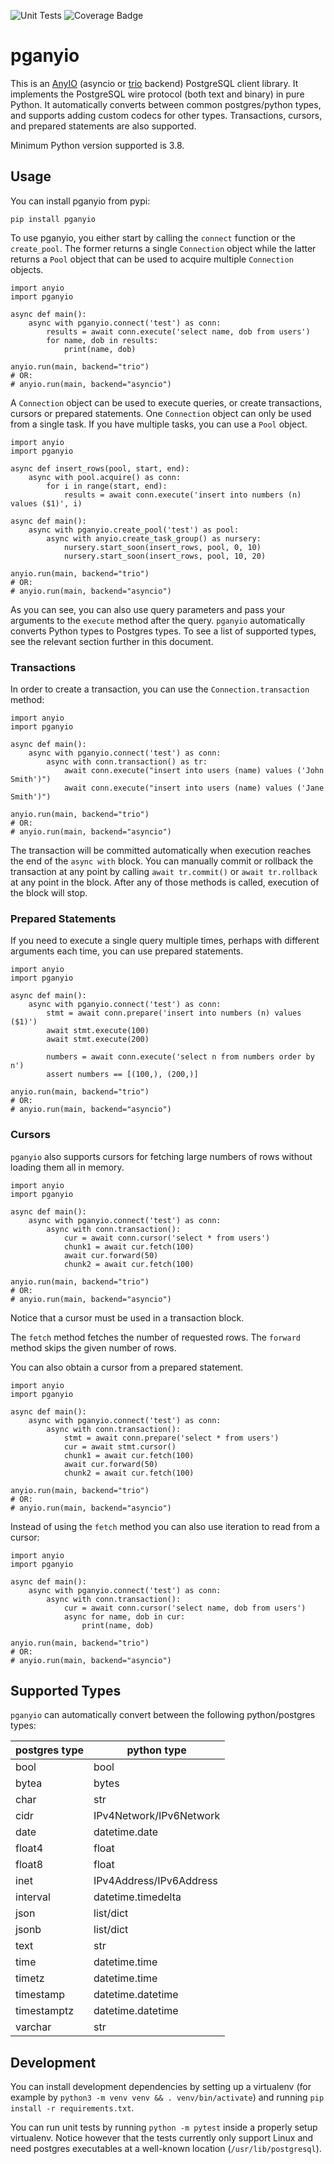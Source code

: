 ![Unit Tests](https://github.com/elektito/pgtrio/actions/workflows/pganyio.yml/badge.svg)
![Coverage Badge](https://gist.githubusercontent.com/elektito/31aafc23e3119da1d39e1b9aaf5a43fd/raw/pganyio-main-coverage.svg)

# pganyio

This is an [AnyIO][1] (asyncio or [trio][2] backend) PostgreSQL client library. It implements
the PostgreSQL wire protocol (both text and binary) in pure Python. It
automatically converts between common postgres/python types, and
supports adding custom codecs for other types. Transactions, cursors,
and prepared statements are also supported.

Minimum Python version supported is 3.8.

## Usage

You can install pganyio from pypi:

    pip install pganyio

To use pganyio, you either start by calling the `connect` function or
the `create_pool`. The former returns a single `Connection` object
while the latter returns a `Pool` object that can be used to acquire
multiple `Connection` objects.

```python3
import anyio
import pganyio

async def main():
    async with pganyio.connect('test') as conn:
        results = await conn.execute('select name, dob from users')
        for name, dob in results:
            print(name, dob)

anyio.run(main, backend="trio")
# OR:
# anyio.run(main, backend="asyncio")
```

A `Connection` object can be used to execute queries, or create
transactions, cursors or prepared statements. One `Connection` object
can only be used from a single task. If you have multiple tasks,
you can use a `Pool` object.

```python3
import anyio
import pganyio

async def insert_rows(pool, start, end):
    async with pool.acquire() as conn:
        for i in range(start, end):
            results = await conn.execute('insert into numbers (n) values ($1)', i)

async def main():
    async with pganyio.create_pool('test') as pool:
        async with anyio.create_task_group() as nursery:
            nursery.start_soon(insert_rows, pool, 0, 10)
            nursery.start_soon(insert_rows, pool, 10, 20)

anyio.run(main, backend="trio")
# OR:
# anyio.run(main, backend="asyncio")
```

As you can see, you can also use query parameters and pass your
arguments to the `execute` method after the query. `pganyio`
automatically converts Python types to Postgres types. To see a list
of supported types, see the relevant section further in this document.

### Transactions

In order to create a transaction, you can use the
`Connection.transaction` method:

```python3
import anyio
import pganyio

async def main():
    async with pganyio.connect('test') as conn:
        async with conn.transaction() as tr:
            await conn.execute("insert into users (name) values ('John Smith')")
            await conn.execute("insert into users (name) values ('Jane Smith')")

anyio.run(main, backend="trio")
# OR:
# anyio.run(main, backend="asyncio")
```

The transaction will be committed automatically when execution reaches
the end of the `async with` block. You can manually commit or rollback
the transaction at any point by calling `await tr.commit()` or `await
tr.rollback` at any point in the block. After any of those methods is
called, execution of the block will stop.

### Prepared Statements

If you need to execute a single query multiple times, perhaps with
different arguments each time, you can use prepared statements.

```python3
import anyio
import pganyio

async def main():
    async with pganyio.connect('test') as conn:
        stmt = await conn.prepare('insert into numbers (n) values ($1)')
        await stmt.execute(100)
        await stmt.execute(200)

        numbers = await conn.execute('select n from numbers order by n')
        assert numbers == [(100,), (200,)]

anyio.run(main, backend="trio")
# OR:
# anyio.run(main, backend="asyncio")
```

### Cursors

`pganyio` also supports cursors for fetching large numbers of rows
without loading them all in memory.

```python3
import anyio
import pganyio

async def main():
    async with pganyio.connect('test') as conn:
        async with conn.transaction():
            cur = await conn.cursor('select * from users')
            chunk1 = await cur.fetch(100)
            await cur.forward(50)
            chunk2 = await cur.fetch(100)

anyio.run(main, backend="trio")
# OR:
# anyio.run(main, backend="asyncio")
```

Notice that a cursor must be used in a transaction block.

The `fetch` method fetches the number of requested rows. The `forward`
method skips the given number of rows.

You can also obtain a cursor from a prepared statement.

```python3
import anyio
import pganyio

async def main():
    async with pganyio.connect('test') as conn:
        async with conn.transaction():
            stmt = await conn.prepare('select * from users')
            cur = await stmt.cursor()
            chunk1 = await cur.fetch(100)
            await cur.forward(50)
            chunk2 = await cur.fetch(100)

anyio.run(main, backend="trio")
# OR:
# anyio.run(main, backend="asyncio")
```

Instead of using the `fetch` method you can also use iteration to read
from a cursor:

```python3
import anyio
import pganyio

async def main():
    async with pganyio.connect('test') as conn:
        async with conn.transaction():
            cur = await conn.cursor('select name, dob from users')
            async for name, dob in cur:
                print(name, dob)

anyio.run(main, backend="trio")
# OR:
# anyio.run(main, backend="asyncio")
```

## Supported Types

`pganyio` can automatically convert between the following
python/postgres types:

| postgres type | python type             |
|---------------|-------------------------|
| bool          | bool                    |
| bytea         | bytes                   |
| char          | str                     |
| cidr          | IPv4Network/IPv6Network |
| date          | datetime.date           |
| float4        | float                   |
| float8        | float                   |
| inet          | IPv4Address/IPv6Address |
| interval      | datetime.timedelta      |
| json          | list/dict               |
| jsonb         | list/dict               |
| text          | str                     |
| time          | datetime.time           |
| timetz        | datetime.time           |
| timestamp     | datetime.datetime       |
| timestamptz   | datetime.datetime       |
| varchar       | str                     |

## Development

You can install development dependencies by setting up a virtualenv
(for example by `python3 -m venv venv && . venv/bin/activate`) and
running `pip install -r requirements.txt`.

You can run unit tests by running `python -m pytest` inside a properly
setup virtualenv. Notice however that the tests currently only support
Linux and need postgres executables at a well-known location
(`/usr/lib/postgresql`).


[1]: https://github.com/agronholm/anyio
[2]: https://github.com/python-trio/trio
